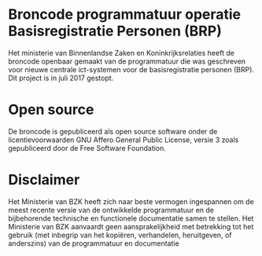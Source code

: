# Broncode programmatuur operatie Basisregistratie Personen (BRP)

Het ministerie van Binnenlandse Zaken en Koninkrijksrelaties heeft de broncode openbaar gemaakt van de programmatuur die was geschreven voor nieuwe centrale ict-systemen voor de basisregistratie personen (BRP). Dit project is in juli 2017 gestopt.

# Open source
De broncode is gepubliceerd als open source software onder de licentievoorwaarden GNU Affero General Public License, versie 3 zoals gepubliceerd door de Free Software Foundation. 

# Disclaimer
Het Ministerie van BZK heeft zich naar beste vermogen ingespannen om de meest recente versie van de ontwikkelde programmatuur en de bijbehorende technische en functionele documentatie samen te stellen. Het Ministerie van BZK aanvaardt geen aansprakelijkheid met betrekking tot het gebruik (met inbegrip van het kopiëren, verhandelen, heruitgeven, of anderszins) van de programmatuur en documentatie
